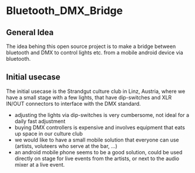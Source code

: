 # Bluetooth_DMX_Bridge

## General Idea
The idea behing this open source project is to make a bridge between bluetooth and DMX to control lights etc. from a mobile android device via bluetooth.

## Initial usecase
The initial usecase is the Strandgut culture club in Linz, Austria, where we have a small stage with a few lights, that have dip-switches and XLR IN/OUT connectors to interface with the DMX standard.
* adjusting the lights via dip-switches is very cumbersome, not ideal for a daily fast adjustment
* buying DMX controllers is expensive and involves equipment that eats up space in our culture club
* we would like to have a small mobile solution that everyone can use (artists, voluteers who serve at the bar, ...)
* an android mobile phone seems to be a good solution, could be used directly on stage for live events from the artists, or next to the audio mixer at a live event.

